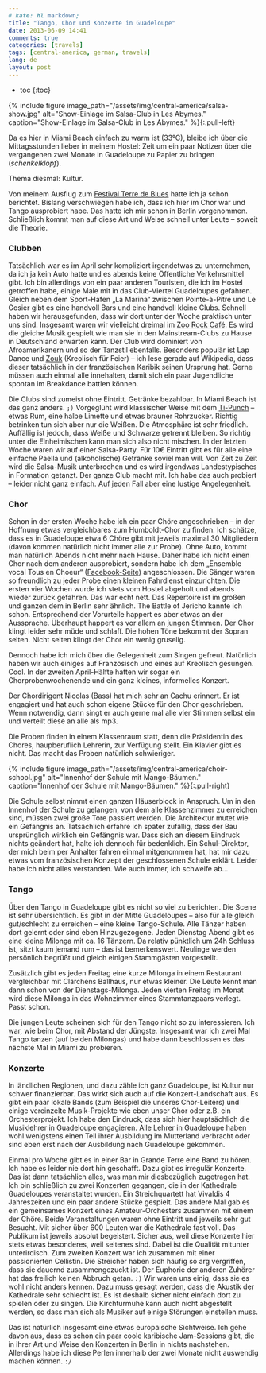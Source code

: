 ```yaml
---
# kate: hl markdown;
title: "Tango, Chor und Konzerte in Guadeloupe"
date: 2013-06-09 14:41
comments: true
categories: [travels]
tags: [central-america, german, travels]
lang: de
layout: post
---
```



* toc
{:toc}

{% include figure image_path="/assets/img/central-america/salsa-show.jpg" alt="Show-Einlage im Salsa-Club in Les Abymes." caption="Show-Einlage im Salsa-Club in Les Abymes." %}{:.pull-left}

Da es hier in Miami Beach einfach zu warm ist (33°C), bleibe ich über die
Mittagsstunden lieber in meinem Hostel: Zeit um ein paar Notizen über die vergangenen
zwei Monate in Guadeloupe zu Papier zu bringen (*schenkelklopf*).

Thema diesmal: Kultur.

<!-- more -->

Von meinem Ausflug zum [Festival Terre de Blues][festival] hatte ich ja schon
berichtet. Bislang verschwiegen habe ich, dass ich hier im Chor war und Tango
ausprobiert habe. Das hatte ich mir schon in Berlin vorgenommen. Schließlich
kommt man auf diese Art und Weise schnell unter Leute – soweit die Theorie.

[festival]: /2013/05/26/festival-terre-de-blues/

### Clubben

Tatsächlich war es im April sehr kompliziert irgendetwas zu unternehmen, da ich
ja kein Auto hatte und es abends keine Öffentliche Verkehrsmittel gibt. Ich bin
allerdings von ein paar anderen Touristen, die ich im Hostel getroffen habe,
einige Male mit in das Club-Viertel Guadeloupes gefahren. Gleich neben dem
Sport-Hafen „La Marina“ zwischen Pointe-à-Pitre und Le Gosier gibt es eine handvoll Bars und
eine handvoll kleine Clubs. Schnell haben wir herausgefunden, dass wir dort unter
der Woche praktisch unter uns sind. Insgesamt waren wir vielleicht dreimal im
[Zoo Rock Café](http://www.google.com/search?q=zou+rock+Guadeloupe). Es wird
die gleiche Musik gespielt wie man sie in den Mainstream-Clubs zu Hause in
Deutschland erwarten kann. Der Club wird dominiert von Afroamerikanern und so
der Tanzstil ebenfalls. Besonders populär ist Lap Dance und
[Zouk](http://de.wikipedia.org/wiki/Zouk) (Kreolisch für Feier) – ich lese
gerade auf Wikipedia, dass dieser tatsächlich in der französischen Karibik
seinen Ursprung hat. Gerne müssen auch einmal alle innehalten, damit sich ein
paar Jugendliche spontan im Breakdance battlen können.

Die Clubs sind zumeist ohne Eintritt. Getränke bezahlbar. In Miami Beach ist das
ganz anders. `;)` Vorgeglüht wird klassischer Weise mit dem
[Ti-Punch](http://en.wikipedia.org/wiki/Ti%27Punch) – etwas Rum, eine halbe Limette
und etwas brauner Rohrzucker. Richtig betrinken tun sich aber nur die Weißen.
Die Atmosphäre ist sehr friedlich. Auffällig ist jedoch, dass Weiße und Schwarze
getrennt bleiben. So richtig unter die Einheimischen kann man sich also nicht
mischen. In der letzten Woche waren wir auf einer Salsa-Party. Für 10€ Eintritt
gibt es für alle eine einfache Paella und (alkoholische) Getränke soviel man will.
Von Zeit zu Zeit wird die Salsa-Musik unterbrochen und es wird irgendwas Landestypisches
in Formation getanzt. Der ganze Club macht mit. Ich habe das auch probiert – leider
nicht ganz einfach. Auf jeden Fall aber eine lustige Angelegenheit.

### Chor

Schon in der ersten Woche habe ich ein paar Chöre angeschrieben – in der
Hoffnung etwas vergleichbares zum Humboldt-Chor zu finden. Ich schätze, dass es
in Guadeloupe etwa 6 Chöre gibt mit jeweils maximal 30 Mitgliedern (davon kommen
natürlich nicht immer alle zur Probe). Ohne Auto, kommt man natürlich Abends nicht
mehr nach Hause. Daher habe ich nicht einen Chor nach dem anderen ausprobiert,
sondern habe ich dem „Ensemble vocal Tous en Choeur“
([Facebook-Seite](https://www.facebook.com/TousEnChoeurGuadeloupe)) angeschlossen.
Die Sänger waren so freundlich zu jeder Probe einen kleinen Fahrdienst einzurichten.
Die ersten vier Wochen wurde ich stets vom Hostel abgeholt und abends wieder
zurück gefahren. Das war echt nett. Das Repertoire ist im großen und ganzen dem
in Berlin sehr ähnlich. The Battle of Jericho kannte ich schon. Entsprechend der
Vorurteile happert es aber etwas an der Aussprache. Überhaupt happert es vor allem
an jungen Stimmen. Der Chor klingt leider sehr müde und schlaff. Die hohen Töne
bekommt der Sopran selten. Nicht selten klingt der Chor ein wenig gruselig.

Dennoch habe ich mich über die Gelegenheit zum Singen gefreut. Natürlich haben wir
auch einiges auf Französisch und eines auf Kreolisch gesungen. Cool. In der zweiten
April-Hälfte hatten wir sogar ein Chorprobenwochenende und ein ganz kleines, informelles
Konzert.

Der Chordirigent Nicolas (Bass) hat mich sehr an Cachu erinnert. Er ist engagiert
und hat auch schon eigene Stücke für den Chor geschrieben. Wenn notwendig, dann
singt er auch gerne mal alle vier Stimmen selbst ein und verteilt diese an alle
als mp3.

Die Proben finden in einem Klassenraum statt, denn die Präsidentin des Chores,
haupberuflich Lehrerin, zur Verfügung stellt. Ein Klavier gibt es nicht. Das macht
das Proben natürlich schwieriger.

{% include figure image_path="/assets/img/central-america/choir-school.jpg" alt="Innenhof der Schule mit Mango-Bäumen." caption="Innenhof der Schule mit Mango-Bäumen." %}{:.pull-right}

Die Schule selbst nimmt einen ganzen Häuserblock in Anspruch. Um in den Innenhof
der Schule zu gelangen, von dem alle Klassenzimmer zu erreichen sind, müssen zwei
große Tore passiert werden. Die Architektur mutet wie ein Gefängnis an. Tatsächlich
erfahre ich später zufällig, dass der Bau ursprünglich wirklich ein Gefängnis war.
Dass sich an diesem Eindruck nichts geändert hat, halte ich dennoch für bedenklich.
Ein Schul-Direktor, der mich beim per Anhalter fahren einmal mitgenommen hat, hat
mir dazu etwas vom französischen Konzept der geschlossenen Schule erklärt. Leider
habe ich nicht alles verstanden. Wie auch immer, ich schweife ab…

### Tango

Über den Tango in Guadeloupe gibt es nicht so viel zu berichten. Die Scene ist
sehr übersichtlich. Es gibt in der Mitte Guadeloupes – also für alle gleich gut/schlecht
zu erreichen – eine kleine Tango-Schule. Alle Tänzer haben dort gelernt oder sind
eben Hinzugezogene. Jeden Dienstag Abend gibt es eine kleine Milonga mit ca.
16 Tänzern. Da relativ pünktlich um 24h Schluss ist, sitzt kaum jemand rum – das
ist bemerkenswert. Neulinge werden persönlich begrüßt und gleich einigen Stammgästen
vorgestellt.

Zusätzlich gibt es jeden Freitag eine kurze Milonga in einem Restaurant vergleichbar
mit Clärchens Ballhaus, nur etwas kleiner. Die Leute kennt man dann schon von der
Dienstags-Milonga. Jeden vierten Freitag im Monat wird diese Milonga in das Wohnzimmer
eines Stammtanzpaars verlegt. Passt schon.

Die jungen Leute scheinen sich für den Tango nicht so zu interessieren. Ich war,
wie beim Chor, mit Abstand der Jüngste. Insgesamt war ich zwei Mal Tango tanzen
(auf beiden Milongas) und habe dann beschlossen es das nächste Mal in Miami zu
probieren.


### Konzerte

In ländlichen Regionen, und dazu zähle ich ganz Guadeloupe, ist Kultur nur
schwer finanzierbar. Das wirkt sich auch auf die Konzert-Landschaft aus. Es gibt
ein paar lokale Bands (zum Beispiel die unseres Chor-Leiters) und einige
vereinzelte Musik-Projekte wie eben unser Chor oder z.B. ein Orchesterprojekt.
Ich habe den Eindruck, dass sich hier hauptsächlich die Musiklehrer in Guadeloupe
engagieren. Alle Lehrer in Guadeloupe haben wohl wenigstens einen Teil ihrer
Ausbildung im Mutterland verbracht oder sind eben erst nach der Ausbildung nach
Guadeloupe gekommen.

Einmal pro Woche gibt es in einer Bar in Grande Terre eine Band zu hören. Ich habe
es leider nie dort hin geschafft. Dazu gibt es irregulär Konzerte. Das ist dann
tatsächlich alles, was man mir diesbezüglich zugetragen hat. Ich bin schließlich
zu zwei Konzerten gegangen, die in der Kathedrale Guadeloupes veranstaltet wurden.
Ein Streichquartett hat Vivaldis 4 Jahreszeiten und ein paar andere Stücke gespielt.
Das andere Mal gab es ein gemeinsames Konzert eines Amateur-Orchesters zusammen mit
einem der Chöre. Beide Veranstaltungen waren ohne Eintritt und jeweils sehr gut
Besucht. Mit sicher über 600 Leuten war die Kathedrale fast voll. Das Publikum ist
jeweils absolut begeistert. Sicher aus, weil diese Konzerte hier stets etwas
besonderes, weil seltenes sind. Dabei ist die Qualität mitunter unterirdisch.
Zum zweiten Konzert war ich zusammen mit einer passionierten Cellistin. Die Streicher
haben sich häufig so arg vergriffen, dass sie dauernd zusammengezuckt ist. Der
Euphorie der anderen Zuhörer hat das freilich keinen Abbruch getan. `:)`
Wir waren uns einig, dass sie es wohl nicht anders kennen. Dazu muss gesagt werden,
dass die Akustik der Kathedrale sehr schlecht ist. Es ist deshalb sicher nicht
einfach dort zu spielen oder zu singen. Die Kirchturmuhe kann auch nicht abgestellt
werden, so dass man sich als Musiker auf einige Störungen einstellen muss.

Das ist natürlich insgesamt eine etwas europäische Sichtweise. Ich gehe davon aus,
dass es schon ein paar coole karibische Jam-Sessions gibt, die in ihrer Art und Weise
den Konzerten in Berlin in nichts nachstehen. Allerdings habe ich diese Perlen innerhalb
der zwei Monate nicht auswendig machen können. `:/`
